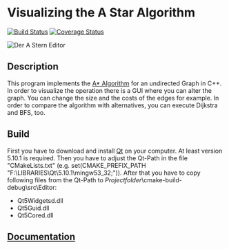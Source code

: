 # Visualizing the A Star Algorithm
[![Build Status](https://travis-ci.org/ob-algdatii-ss18/leistungsnachweis-a-team-1.svg?branch=master)](https://travis-ci.org/ob-algdatii-ss18/leistungsnachweis-a-team-1)
[![Coverage Status](https://coveralls.io/repos/github/ob-algdatii-ss18/leistungsnachweis-a-team-1/badge.svg?branch=testing)](https://coveralls.io/github/ob-algdatii-ss18/leistungsnachweis-a-team-1?branch=testing)

![Der A Stern Editor](https://github.com/ob-algdatii-ss18/leistungsnachweis-a-team-1/editor.png "Der A Star Editor")
## Description
This program implements the [A* Algorithm](https://en.wikipedia.org/wiki/A*_search_algorithm) for an undirected Graph in C++. In order to visualize the operation there is a GUI where you can alter the graph. You can change the size and the costs of the edges for example. In order to compare the algorithm with alternatives, you can execute Dijkstra and BFS, too.

## Build
First you have to download and install [Qt](https://www.qt.io/download) on your computer. At least version 5.10.1 is required. Then you have to adjust the Qt-Path in the file "CMakeLists.txt" (e.g. set(CMAKE_PREFIX_PATH "F:\\LIBRARIES\\Qt\\5.10.1\\mingw53_32;")).
After that you have to copy following files from the Qt-Path to $Projectfolder$\cmake-build-debug\src\Editor:
* Qt5Widgetsd.dll
* Qt5Guid.dll
* Qt5Cored.dll

## [Documentation](https://ob-algdatii-ss18.github.io/leistungsnachweis-a-team-1/doxygen/html/)
